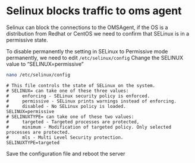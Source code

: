 # Selinux blocks traffic to oms agent

Selinux can block the connections to the OMSAgent, if the OS is a distribution from Redhat or CentOS we need to confirm that SELinux is in a permissive state.

To disable permanently the  setting in SELinux to Permissive mode permanently, we need to edit `/etc/selinux/config` Change the SELINUX value to “SELINUX=permissive”

```sh
nano /etc/selinux/config
```
```
# This file controls the state of SELinux on the system.
# SELINUX= can take one of these three values:
#     enforcing - SELinux security policy is enforced.
#     permissive - SELinux prints warnings instead of enforcing.
#     disabled - No SELinux policy is loaded.
SELINUX=permissive
# SELINUXTYPE= can take one of these two values:
#     targeted - Targeted processes are protected,
#     minimum - Modification of targeted policy. Only selected processes are protected.
#     mls - Multi Level Security protection.
SELINUXTYPE=targeted
```

Save the configuration file and reboot the server
